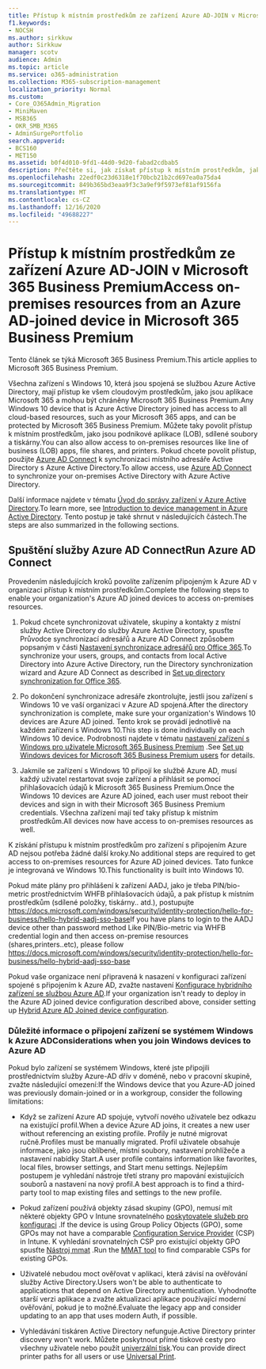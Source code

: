 ```yaml
---
title: Přístup k místním prostředkům ze zařízení Azure AD-JOIN v Microsoft 365 Business
f1.keywords:
- NOCSH
ms.author: sirkkuw
author: Sirkkuw
manager: scotv
audience: Admin
ms.topic: article
ms.service: o365-administration
ms.collection: M365-subscription-management
localization_priority: Normal
ms.custom:
- Core_O365Admin_Migration
- MiniMaven
- MSB365
- OKR_SMB_M365
- AdminSurgePortfolio
search.appverid:
- BCS160
- MET150
ms.assetid: b0f4d010-9fd1-44d0-9d20-fabad2cdbab5
description: Přečtěte si, jak získat přístup k místním prostředkům, jako je podnikový podnik, sdílení souborů a tiskárny ze zařízení Azure Active Directory spojené s Windows 10.
ms.openlocfilehash: 22edf0c23d6318e1f70bcb21b2cd697ea0a75da4
ms.sourcegitcommit: 849b365bd3eaa9f3c3a9ef9f5973ef81af9156fa
ms.translationtype: MT
ms.contentlocale: cs-CZ
ms.lasthandoff: 12/16/2020
ms.locfileid: "49688227"
---
```

# <a name="access-on-premises-resources-from-an-azure-ad-joined-device-in-microsoft-365-business-premium"></a><span data-ttu-id="c9ea2-103">Přístup k místním prostředkům ze zařízení Azure AD-JOIN v Microsoft 365 Business Premium</span><span class="sxs-lookup"><span data-stu-id="c9ea2-103">Access on-premises resources from an Azure AD-joined device in Microsoft 365 Business Premium</span></span>

<span data-ttu-id="c9ea2-104">Tento článek se týká Microsoft 365 Business Premium.</span><span class="sxs-lookup"><span data-stu-id="c9ea2-104">This article applies to Microsoft 365 Business Premium.</span></span>

<span data-ttu-id="c9ea2-105">Všechna zařízení s Windows 10, která jsou spojená se službou Azure Active Directory, mají přístup ke všem cloudovým prostředkům, jako jsou aplikace Microsoft 365 a mohou být chráněny Microsoft 365 Business Premium.</span><span class="sxs-lookup"><span data-stu-id="c9ea2-105">Any Windows 10 device that is Azure Active Directory joined has access to all cloud-based resources, such as your Microsoft 365 apps, and can be protected by Microsoft 365 Business Premium.</span></span> <span data-ttu-id="c9ea2-106">Můžete taky povolit přístup k místním prostředkům, jako jsou podnikové aplikace (LOB), sdílené soubory a tiskárny.</span><span class="sxs-lookup"><span data-stu-id="c9ea2-106">You can also allow access to on-premises resources like line of business (LOB) apps, file shares, and printers.</span></span> <span data-ttu-id="c9ea2-107">Pokud chcete povolit přístup, použijte [Azure AD Connect](https://docs.microsoft.com/azure/active-directory/connect/active-directory-aadconnect) k synchronizaci místního adresáře Active Directory s Azure Active Directory.</span><span class="sxs-lookup"><span data-stu-id="c9ea2-107">To allow access, use [Azure AD Connect](https://docs.microsoft.com/azure/active-directory/connect/active-directory-aadconnect) to synchronize your on-premises Active Directory with Azure Active Directory.</span></span> 

<span data-ttu-id="c9ea2-108">Další informace najdete v tématu [Úvod do správy zařízení v Azure Active Directory](https://docs.microsoft.com/azure/active-directory/device-management-introduction).</span><span class="sxs-lookup"><span data-stu-id="c9ea2-108">To learn more, see [Introduction to device management in Azure Active Directory](https://docs.microsoft.com/azure/active-directory/device-management-introduction).</span></span>
<span data-ttu-id="c9ea2-109">Tento postup je také shrnut v následujících částech.</span><span class="sxs-lookup"><span data-stu-id="c9ea2-109">The steps are also summarized in the following sections.</span></span>
 
## <a name="run-azure-ad-connect"></a><span data-ttu-id="c9ea2-110">Spuštění služby Azure AD Connect</span><span class="sxs-lookup"><span data-stu-id="c9ea2-110">Run Azure AD Connect</span></span>

<span data-ttu-id="c9ea2-111">Provedením následujících kroků povolíte zařízením připojeným k Azure AD v organizaci přístup k místním prostředkům.</span><span class="sxs-lookup"><span data-stu-id="c9ea2-111">Complete the following steps to enable your organization's Azure AD joined devices to access on-premises resources.</span></span>
  
1. <span data-ttu-id="c9ea2-112">Pokud chcete synchronizovat uživatele, skupiny a kontakty z místní služby Active Directory do služby Azure Active Directory, spusťte Průvodce synchronizací adresářů a Azure AD Connect způsobem popsaným v části [Nastavení synchronizace adresářů pro Office 365](https://docs.microsoft.com/microsoft-365/enterprise/set-up-directory-synchronization).</span><span class="sxs-lookup"><span data-stu-id="c9ea2-112">To synchronize your users, groups, and contacts from local Active Directory into Azure Active Directory, run the Directory synchronization wizard and Azure AD Connect as described in [Set up directory synchronization for Office 365](https://docs.microsoft.com/microsoft-365/enterprise/set-up-directory-synchronization).</span></span>
    
2. <span data-ttu-id="c9ea2-113">Po dokončení synchronizace adresáře zkontrolujte, jestli jsou zařízení s Windows 10 ve vaší organizaci v Azure AD spojená.</span><span class="sxs-lookup"><span data-stu-id="c9ea2-113">After the directory synchronization is complete, make sure your organization's Windows 10 devices are Azure AD joined.</span></span> <span data-ttu-id="c9ea2-114">Tento krok se provádí jednotlivě na každém zařízení s Windows 10.</span><span class="sxs-lookup"><span data-stu-id="c9ea2-114">This step is done individually on each Windows 10 device.</span></span> <span data-ttu-id="c9ea2-115">Podrobnosti najdete v tématu [nastavení zařízení s Windows pro uživatele Microsoft 365 Business Premium](set-up-windows-devices.md) .</span><span class="sxs-lookup"><span data-stu-id="c9ea2-115">See [Set up Windows devices for Microsoft 365 Business Premium users](set-up-windows-devices.md) for details.</span></span> 
    
3. <span data-ttu-id="c9ea2-116">Jakmile se zařízení s Windows 10 připojí ke službě Azure AD, musí každý uživatel restartovat svoje zařízení a přihlásit se pomocí přihlašovacích údajů k Microsoft 365 Business Premium.</span><span class="sxs-lookup"><span data-stu-id="c9ea2-116">Once the Windows 10 devices are Azure AD joined, each user must reboot their devices and sign in with their Microsoft 365 Business Premium credentials.</span></span> <span data-ttu-id="c9ea2-117">Všechna zařízení mají teď taky přístup k místním prostředkům.</span><span class="sxs-lookup"><span data-stu-id="c9ea2-117">All devices now have access to on-premises resources as well.</span></span>
    
<span data-ttu-id="c9ea2-118">K získání přístupu k místním prostředkům pro zařízení s připojením Azure AD nejsou potřeba žádné další kroky.</span><span class="sxs-lookup"><span data-stu-id="c9ea2-118">No additional steps are required to get access to on-premises resources for Azure AD joined devices.</span></span> <span data-ttu-id="c9ea2-119">Tato funkce je integrovaná ve Windows 10.</span><span class="sxs-lookup"><span data-stu-id="c9ea2-119">This functionality is built into Windows 10.</span></span> 

<span data-ttu-id="c9ea2-120">Pokud máte plány pro přihlášení k zařízení AADJ, jako je třeba PIN/bio-metric prostřednictvím WHFB přihlašovacích údajů, a pak přístup k místním prostředkům (sdílené položky, tiskárny.. atd.), postupujte https://docs.microsoft.com/windows/security/identity-protection/hello-for-business/hello-hybrid-aadj-sso-base</span><span class="sxs-lookup"><span data-stu-id="c9ea2-120">If you have plans to login to the AADJ device other than password method Like PIN/Bio-metric via WHFB credential login and then access on-premise resources (shares,printers..etc), please follow https://docs.microsoft.com/windows/security/identity-protection/hello-for-business/hello-hybrid-aadj-sso-base</span></span>
  
<span data-ttu-id="c9ea2-121">Pokud vaše organizace není připravená k nasazení v konfiguraci zařízení spojené s připojením k Azure AD, zvažte nastavení [Konfigurace hybridního zařízení se službou Azure AD](manage-windows-devices.md).</span><span class="sxs-lookup"><span data-stu-id="c9ea2-121">If your organization isn't ready to deploy in the Azure AD joined device configuration described above, consider setting up [Hybrid Azure AD Joined device configuration](manage-windows-devices.md).</span></span>
  
### <a name="considerations-when-you-join-windows-devices-to-azure-ad"></a><span data-ttu-id="c9ea2-122">Důležité informace o připojení zařízení se systémem Windows k Azure AD</span><span class="sxs-lookup"><span data-stu-id="c9ea2-122">Considerations when you join Windows devices to Azure AD</span></span>

<span data-ttu-id="c9ea2-123">Pokud bylo zařízení se systémem Windows, které jste připojili prostřednictvím služby Azure-AD dřív v doméně, nebo v pracovní skupině, zvažte následující omezení:</span><span class="sxs-lookup"><span data-stu-id="c9ea2-123">If the Windows device that you Azure-AD joined was previously domain-joined or in a workgroup, consider the following limitations:</span></span>
  
- <span data-ttu-id="c9ea2-124">Když se zařízení Azure AD spojuje, vytvoří nového uživatele bez odkazu na existující profil.</span><span class="sxs-lookup"><span data-stu-id="c9ea2-124">When a device Azure AD joins, it creates a new user without referencing an existing profile.</span></span> <span data-ttu-id="c9ea2-125">Profily je nutné migrovat ručně.</span><span class="sxs-lookup"><span data-stu-id="c9ea2-125">Profiles must be manually migrated.</span></span> <span data-ttu-id="c9ea2-126">Profil uživatele obsahuje informace, jako jsou oblíbené, místní soubory, nastavení prohlížeče a nastavení nabídky Start.</span><span class="sxs-lookup"><span data-stu-id="c9ea2-126">A user profile contains information like favorites, local files, browser settings, and Start menu settings.</span></span> <span data-ttu-id="c9ea2-127">Nejlepším postupem je vyhledání nástroje třetí strany pro mapování existujících souborů a nastavení na nový profil.</span><span class="sxs-lookup"><span data-stu-id="c9ea2-127">A best approach is to find a third-party tool to map existing files and settings to the new profile.</span></span>

- <span data-ttu-id="c9ea2-128">Pokud zařízení používá objekty zásad skupiny (GPO), nemusí mít některé objekty GPO v Intune srovnatelného [poskytovatele služeb pro konfiguraci](https://docs.microsoft.com/windows/configuration/provisioning-packages/how-it-pros-can-use-configuration-service-providers) .</span><span class="sxs-lookup"><span data-stu-id="c9ea2-128">If the device is using Group Policy Objects (GPO), some GPOs may not have a comparable [Configuration Service Provider](https://docs.microsoft.com/windows/configuration/provisioning-packages/how-it-pros-can-use-configuration-service-providers) (CSP) in Intune.</span></span> <span data-ttu-id="c9ea2-129">K vyhledání srovnatelných CSP pro existující objekty GPO spusťte [Nástroj mmat](https://www.microsoft.com/download/details.aspx?id=45520) .</span><span class="sxs-lookup"><span data-stu-id="c9ea2-129">Run the [MMAT tool](https://www.microsoft.com/download/details.aspx?id=45520) to find comparable CSPs for existing GPOs.</span></span>

- <span data-ttu-id="c9ea2-130">Uživatelé nebudou moct ověřovat v aplikaci, která závisí na ověřování služby Active Directory.</span><span class="sxs-lookup"><span data-stu-id="c9ea2-130">Users won't be able to authenticate to applications that depend on Active Directory authentication.</span></span> <span data-ttu-id="c9ea2-131">Vyhodnoťte starší verzi aplikace a zvažte aktualizaci aplikace používající moderní ověřování, pokud je to možné.</span><span class="sxs-lookup"><span data-stu-id="c9ea2-131">Evaluate the legacy app and consider updating to an app that uses modern Auth, if possible.</span></span>

- <span data-ttu-id="c9ea2-132">Vyhledávání tiskáren Active Directory nefunguje.</span><span class="sxs-lookup"><span data-stu-id="c9ea2-132">Active Directory printer discovery won't work.</span></span> <span data-ttu-id="c9ea2-133">Můžete poskytnout přímé tiskové cesty pro všechny uživatele nebo použít [univerzální tisk](https://aka.ms/UPDocs).</span><span class="sxs-lookup"><span data-stu-id="c9ea2-133">You can provide direct printer paths for all users or use [Universal Print](https://aka.ms/UPDocs).</span></span>
